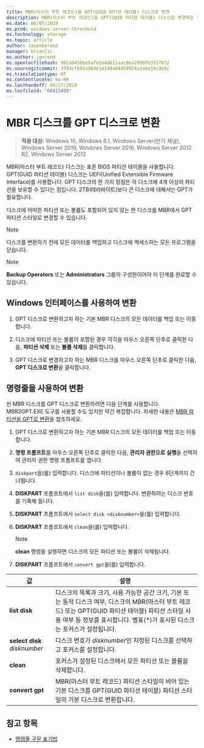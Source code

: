 ```yaml
---
title: MBR(마스터 부트 레코드)을 GPT(GUID 파티션 테이블) 디스크로 변경
description: MBR(마스터 부트 레코드)을 GPT(GUID 파티션 테이블) 디스크로 변경하는 방법을 설명합니다.
ms.date: 06/07/2019
ms.prod: windows-server-threshold
ms.technology: storage
ms.topic: article
author: JasonGerend
manager: brianlic
ms.author: jgerend
ms.openlocfilehash: 902a845bbe6a7e2a4d811aac0ea2990fb3557832
ms.sourcegitcommit: 3743cf691a984e1d140a04d50924a3a0a19c3e5c
ms.translationtype: HT
ms.contentlocale: ko-KR
ms.lasthandoff: 06/17/2019
ms.locfileid: "66812458"
---
```

# <a name="convert-an-mbr-disk-into-a-gpt-disk"></a>MBR 디스크를 GPT 디스크로 변환

> **적용 대상:** Windows 10, Windows 8.1, Windows Server(반기 채널), Windows Server 2019, Windows Server 2016, Windows Server 2012 R2, Windows Server 2012

MBR(마스터 부트 레코드) 디스크는 표준 BIOS 파티션 테이블을 사용합니다. GPT(GUID 파티션 테이블) 디스크는 UEFI(Unified Extensible Firmware Interface)를 사용합니다. GPT 디스크의 한 가지 장점은 각 디스크에 4개 이상의 파티션을 보유할 수 있다는 점입니다. 2TB(테라바이트)보다 큰 디스크에 대해서는 GPT가 필요합니다.

디스크에 어떠한 파티션 또는 볼륨도 포함되어 있지 않는 한 디스크를 MBR에서 GPT 파티션 스타일로 변경할 수 있습니다.

> [!NOTE]
> 디스크를 변환하기 전에 모든 데이터를 백업하고 디스크에 액세스하는 모든 프로그램을 닫습니다.

> [!NOTE]
> **Backup Operators** 또는 **Administrators** 그룹의 구성원이어야 이 단계를 완료할 수 있습니다.

## <a name="converting-using-the-windows-interface"></a>Windows 인터페이스를 사용하여 변환

1.  GPT 디스크로 변환하고자 하는 기본 MBR 디스크의 모든 데이터를 백업 또는 이동합니다.

2.  디스크에 파티션 또는 볼륨이 포함된 경우 각각을 마우스 오른쪽 단추로 클릭한 다음, **파티션 삭제** 또는 **볼륨 삭제**를 클릭합니다.

3.  GPT 디스크로 변경하고자 하는 MBR 디스크를 마우스 오른쪽 단추로 클릭한 다음, **GPT 디스크로 변환**을 클릭합니다.

## <a name="converting-using-a-command-line"></a>명령줄을 사용하여 변환

빈 MBR 디스크를 GPT 디스크로 변환하려면 다음 단계를 사용합니다. MBR2GPT.EXE 도구를 사용할 수도 있지만 약간 복잡합니다. 자세한 내용은 [MBR 파티션을 GPT로 변환](https://docs.microsoft.com/windows/deployment/mbr-to-gpt)을 참조하세요.

1.  GPT 디스크로 변환하고자 하는 기본 MBR 디스크의 모든 데이터를 백업 또는 이동합니다.

2.  **명령 프롬프트**를 마우스 오른쪽 단추로 클릭한 다음, **관리자 권한으로 실행**을 선택하여 관리자 권한 명령 프롬프트를 엽니다.

3. `diskpart`을(를) 입력합니다. 디스크에 파티션이나 볼륨이 없는 경우 6단계까지 건너뜁니다.

4.  **DISKPART** 프롬프트에서 `list disk`을(를) 입력합니다. 변환하려는 디스크 번호를 기록해 둡니다.

5.  **DISKPART** 프롬프트에서 `select disk <disknumber>`을(를) 입력합니다.

6.  **DISKPART** 프롬프트에서 `clean`을(를) 입력합니다.

    > [!NOTE]
    > **clean** 명령을 실행하면 디스크의 모든 파티션 또는 볼륨이 삭제됩니다.

7.  **DISKPART** 프롬프트에서 `convert gpt`을(를) 입력합니다.

| 값  | 설명  |
| ----- | ---- |
| **list disk** | 디스크의 목록과 크기, 사용 가능한 공간 크기, 기본 또는 동적 디스크 여부, 디스크의 MBR(마스터 부트 레코드) 또는 GPT(GUID 파티션 테이블) 파티션 스타일 사용 여부 등 정보를 표시합니다. 별표(*)가 표시된 디스크는 포커스가 설정됩니다. |
| **select disk** *disknumber* | 디스크 번호가 *disknumber*인 지정된 디스크를 선택하고 포커스를 설정합니다. |
| **clean** | 포커스가 설정된 디스크에서 모든 파티션 또는 볼륨을 삭제합니다.  |
| **convert gpt**| MBR(마스터 부트 레코드) 파티션 스타일의 비어 있는 기본 디스크를 GPT(GUID 파티션 테이블) 파티션 스타일의 기본 디스크로 변환합니다. |

## <a name="see-also"></a>참고 항목

-   [명령줄 구문 표기법](https://technet.microsoft.com/library/cc742449(v=ws.11).aspx)